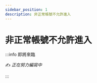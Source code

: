 ```yaml
---
sidebar_position: 1
description: 非正常帳號不允許進入
---
```


# 非正常帳號不允許進入

<head>
  <title>非正常帳號不允許進入</title>
</head>

:::info 即將來臨

✍️ _正在努力編寫中_

:::
